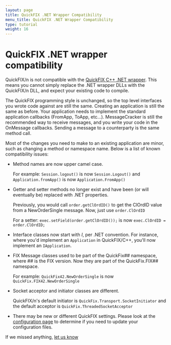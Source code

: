 ```yaml
---
layout: page
title: QuickFIX .NET Wrapper Compatibility
menu_title: QuickFIX .NET Wrapper Compatibility
type: tutorial
weight: 16
---
```


QuickFIX .NET wrapper compatibility
===================================

QuickFIX/n is not compatible with the [QuickFIX C++ .NET wrapper][0]. This means
you cannot simply replace the .NET wrapper DLLs with the QuickFIX/n DLL, and
expect your existing code to compile.

The QuickFIX programming style is unchanged, so the top level interfaces 
you wrote code against are still the same. Creating an application is still the 
same as before. Your application needs to implement the standard application 
callbacks (FromApp, ToApp, etc...). MessageCracker is still the recommended way 
to receive messages, and you write your code in the OnMessage callbacks. Sending
a message to a counterparty is the same method call.

Most of the changes you need to make to an existing application are minor, such 
as changing a method or namespace name. Below is a list of known compatibility 
issues:

*  Method names are now upper camel case.

     For example: `Session.logout()` is now
     `Session.Logout()` and `Application.fromApp()` is now `Application.FromApp()`

*  Getter and setter methods no longer exist and have been (or will eventually be)
   replaced with .NET properties. 
   
     Previously, you would call `order.getClOrdID()` to get the
     ClOrdID value from a NewOrderSingle message. Now, just use `order.ClOrdID`

     For a setter: `exec.setField(order.getClOrdID());` is now
     `exec.ClOrdID = order.ClOrdID;`

*  Interface classes now start with *I*, per .NET convention.  For instance,
   where you'd implement an `Application` in QuickFIX/C++, you'll now implement an
   `IApplication`.

*  FIX Message classes used to be part of the QuickFix## namespace, where ## is the
   FIX version. Now they are part of the QuickFix.FIX## namespace. 
   
     For example: `QuickFix42.NewOrderSingle` is now `QuickFix.FIX42.NewOrderSingle`

*  Socket acceptor and initiator classes are different.

     QuickFIX/n's default initiator is `QuickFix.Transport.SocketInitiator` and the
     default acceptor is `QuickFix.ThreadedSocketAcceptor`

*  There may be new or different QuickFIX settings. Please look at the [configuration page][2]
   to determine if you need to update your configuration files.

If we missed anything, [let us know][1]

[0]: http://www.quickfixengine.org/quickfix/doc/html/building.html#Windows%20(.NET)
[1]: /help
[2]: /tutorial/configuration
